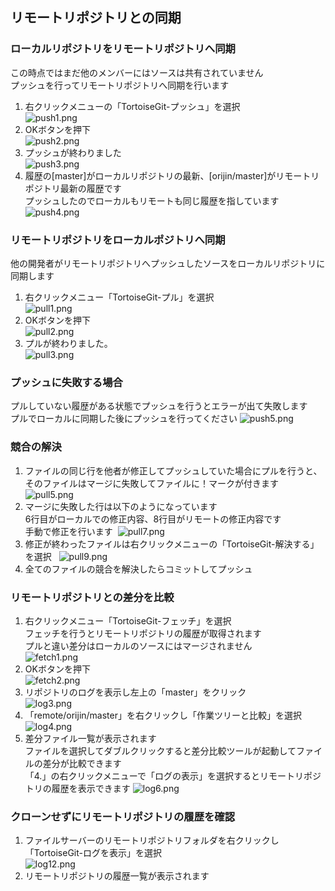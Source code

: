 ## リモートリポジトリとの同期
### ローカルリポジトリをリモートリポジトリへ同期
この時点ではまだ他のメンバーにはソースは共有されていません  
プッシュを行ってリモートリポジトリへ同期を行います

1. 右クリックメニューの「TortoiseGit-プッシュ」を選択  
![push1.png](./images/push1.png)  
2. OKボタンを押下  
![push2.png](./images/push2.png)  
3. プッシュが終わりました  
![push3.png](./images/push3.png)  
4. 履歴の[master]がローカルリポジトリの最新、[orijin/master]がリモートリポジトリ最新の履歴です  
プッシュしたのでローカルもリモートも同じ履歴を指しています  
![push4.png](./images/push4.png)  

### リモートリポジトリをローカルポジトリへ同期
他の開発者がリモートリポジトリへプッシュしたソースをローカルリポジトリに同期します  

1. 右クリックメニュー「TortoiseGit-プル」を選択  
![pull1.png](./images/pull1.png)  
2. OKボタンを押下  
![pull2.png](./images/pull2.png)  
3. プルが終わりました。  
![pull3.png](./images/pull3.png)  

### プッシュに失敗する場合
プルしていない履歴がある状態でプッシュを行うとエラーが出て失敗します  
プルでローカルに同期した後にプッシュを行ってください
![push5.png](./images/push5.png)  

### 競合の解決
1. ファイルの同じ行を他者が修正してプッシュしていた場合にプルを行うと、そのファイルはマージに失敗してファイルに！マークが付きます  
![pull5.png](./images/pull5.png)  
2. マージに失敗した行は以下のようになっています  
6行目がローカルでの修正内容、8行目がリモートの修正内容です  
手動で修正を行います 
![pull7.png](./images/pull7.png)  
3. 修正が終わったファイルは右クリックメニューの「TortoiseGit-解決する」を選択  
![pull9.png](./images/pull9.png)  
4. 全てのファイルの競合を解決したらコミットしてプッシュ  

### リモートリポジトリとの差分を比較
1. 右クリックメニュー「TortoiseGit-フェッチ」を選択  
フェッチを行うとリモートリポジトリの履歴が取得されます  
プルと違い差分はローカルのソースにはマージされません  
![fetch1.png](./images/fetch1.png)
2. OKボタンを押下  
![fetch2.png](./images/fetch2.png)
3. リポジトリのログを表示し左上の「master」をクリック  
![log3.png](./images/log3.png)
4. 「remote/orijin/master」を右クリックし「作業ツリーと比較」を選択  
![log4.png](./images/log4.png)
5. 差分ファイル一覧が表示されます  
ファイルを選択してダブルクリックすると差分比較ツールが起動してファイルの差分が比較できます  
「4.」の右クリックメニューで「ログの表示」を選択するとリモートリポジトリの履歴を表示できます
![log6.png](./images/log6.png)

### クローンせずにリモートリポジトリの履歴を確認
1. ファイルサーバーのリモートリポジトリフォルダを右クリックし「TortoiseGit-ログを表示」を選択    
![log12.png](./images/log12.png)
2. リモートリポジトリの履歴一覧が表示されます

